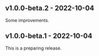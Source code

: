 ## v1.0.0-beta.2 - 2022-10-04

Some improvements.

## v1.0.0-beta.1 - 2022-10-04

This is a preparing release.